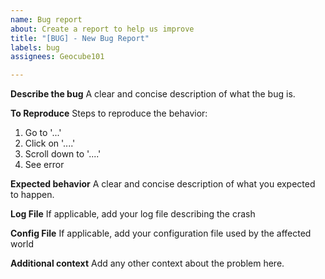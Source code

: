 ```yaml
---
name: Bug report
about: Create a report to help us improve
title: "[BUG] - New Bug Report"
labels: bug
assignees: Geocube101

---
```


**Describe the bug**
A clear and concise description of what the bug is.

**To Reproduce**
Steps to reproduce the behavior:
1. Go to '...'
2. Click on '....'
3. Scroll down to '....'
4. See error

**Expected behavior**
A clear and concise description of what you expected to happen.

**Log File**
If applicable, add your log file describing the crash

**Config File**
If applicable, add your configuration file used by the affected world

**Additional context**
Add any other context about the problem here.
